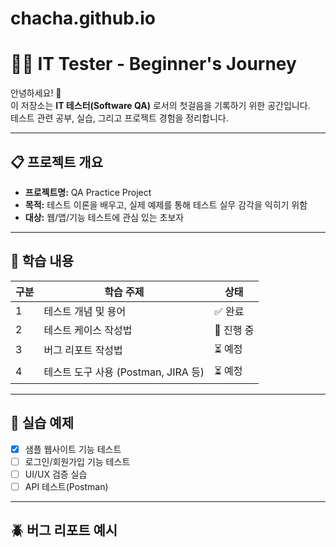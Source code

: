 # chacha.github.io

# 🧑‍💻 IT Tester - Beginner's Journey

안녕하세요! 👋  
이 저장소는 **IT 테스터(Software QA)** 로서의 첫걸음을 기록하기 위한 공간입니다.  
테스트 관련 공부, 실습, 그리고 프로젝트 경험을 정리합니다.

---

## 📋 프로젝트 개요

- **프로젝트명:** QA Practice Project  
- **목적:** 테스트 이론을 배우고, 실제 예제를 통해 테스트 실무 감각을 익히기 위함  
- **대상:** 웹/앱/기능 테스트에 관심 있는 초보자  

---

## 🧠 학습 내용

| 구분 | 학습 주제 | 상태 |
|------|------------|------|
| 1 | 테스트 개념 및 용어 | ✅ 완료 |
| 2 | 테스트 케이스 작성법 | 🔄 진행 중 |
| 3 | 버그 리포트 작성법 | ⏳ 예정 |
| 4 | 테스트 도구 사용 (Postman, JIRA 등) | ⏳ 예정 |

---

## 🧩 실습 예제

- [x] 샘플 웹사이트 기능 테스트  
- [ ] 로그인/회원가입 기능 테스트  
- [ ] UI/UX 검증 실습  
- [ ] API 테스트(Postman)

---

## 🪲 버그 리포트 예시


